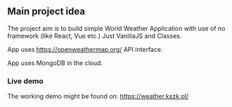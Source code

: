 ## Main project idea

The project aim is to build simple World Weather Application with use of no framework (like React, Vue etc.)
Just VanillaJS and Classes.

App uses https://openweathermap.org/ API interface.

App uses MongoDB in the cloud.

### Live demo

The working demo might be found on:
https://weather.kszk.pl/
